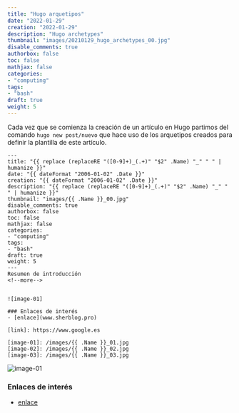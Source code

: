 ```yaml
---
title: "Hugo arquetipos"
date: "2022-01-29"
creation: "2022-01-29"
description: "Hugo archetypes"
thumbnail: "images/20210129_hugo_archetypes_00.jpg"
disable_comments: true
authorbox: false
toc: false
mathjax: false
categories:
- "computing"
tags:
- "bash"
draft: true
weight: 5
---
```

Cada vez que se comienza la creación de un artículo en Hugo partimos del comando `hugo new post/nuevo` que hace uso de los arquetipos creados para definir la plantilla de este artículo.
<!--more-->

```
---
title: "{{ replace (replaceRE "([0-9]+)_(.+)" "$2" .Name) "_" " " | humanize }}"
date: "{{ dateFormat "2006-01-02" .Date }}"
creation: "{{ dateFormat "2006-01-02" .Date }}"
description: "{{ replace (replaceRE "([0-9]+)_(.+)" "$2" .Name) "_" " " | humanize }}"
thumbnail: "images/{{ .Name }}_00.jpg"
disable_comments: true
authorbox: false
toc: false
mathjax: false
categories:
- "computing"
tags:
- "bash"
draft: true
weight: 5
---
Resumen de introducción
<!--more-->


![image-01]

### Enlaces de interés
- [enlace](www.sherblog.pro)

[link]: https://www.google.es

[image-01]: /images/{{ .Name }}_01.jpg
[image-02]: /images/{{ .Name }}_02.jpg
[image-03]: /images/{{ .Name }}_03.jpg
```

![image-01]

### Enlaces de interés
- [enlace](www.sherblog.pro)

[link]: https://www.google.es

[image-01]: /images/20210129_hugo_archetypes_01.jpg
[image-02]: /images/20210129_hugo_archetypes_02.jpg
[image-03]: /images/20210129_hugo_archetypes_03.jpg
[image-04]: /images/20210129_hugo_archetypes_04.jpg
[image-05]: /images/20210129_hugo_archetypes_05.jpg
[image-06]: /images/20210129_hugo_archetypes_06.jpg
[image-07]: /images/20210129_hugo_archetypes_07.jpg
[image-08]: /images/20210129_hugo_archetypes_08.jpg
[image-09]: /images/20210129_hugo_archetypes_09.jpg
[image-10]: /images/20210129_hugo_archetypes_10.jpg

